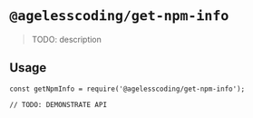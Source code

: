 # `@agelesscoding/get-npm-info`

> TODO: description

## Usage

```
const getNpmInfo = require('@agelesscoding/get-npm-info');

// TODO: DEMONSTRATE API
```
